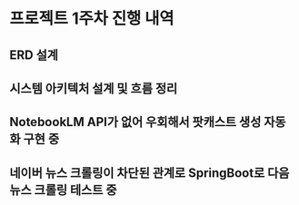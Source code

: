 # 프로젝트 1주차 진행 내역

## ERD 설계

## 시스템 아키텍처 설계 및 흐름 정리

## NotebookLM API가 없어 우회해서 팟캐스트 생성 자동화 구현 중

## 네이버 뉴스 크롤링이 차단된 관계로 SpringBoot로 다음 뉴스 크롤링 테스트 중